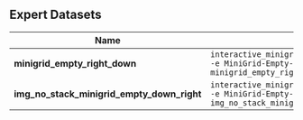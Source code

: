 ## Expert Datasets 

|    Name  | Command | Manual |
| ----------- | --------------- | ------ |
| **minigrid_empty_right_down**  |  ``interactive_minigrid_traj_collection_script.py -e MiniGrid-Empty-6x6-v0 -s minigrid_empty_right_down -f``      | yes |
|**img_no_stack_minigrid_empty_down_right**| ``interactive_minigrid_traj_collection_script.py -e MiniGrid-Empty-6x6-v0 -s img_no_stack_minigrid_empty_down_right`` | yes|